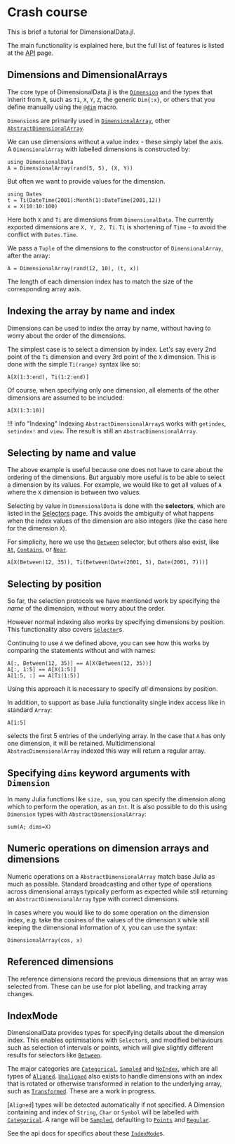 # Crash course

This is brief a tutorial for DimensionalData.jl.

The main functionality is explained here, but the full list of features is
listed at the [API](@ref) page.

## Dimensions and DimensionalArrays

The core type of DimensionalData.jl is the [`Dimension`](@ref) and the types
that inherit from it, such as `Ti`, `X`, `Y`, `Z`, the generic `Dim{:x}`, or
others that you define manually using the [`@dim`](@ref) macro.

`Dimension`s are primarily used in [`DimensionalArray`](@ref), other
[`AbstractDimensionalArray`](@ref).

We can use dimensions without a value index - these simply label the axis.
A `DimensionalArray` with labelled dimensions is constructed by:

```@example main
using DimensionalData
A = DimensionalArray(rand(5, 5), (X, Y))
```

But often we want to provide values for the dimension.

```@example main
using Dates
t = Ti(DateTime(2001):Month(1):DateTime(2001,12))
x = X(10:10:100)
```

Here both `X` and `Ti` are dimensions from `DimensionalData`. The currently
exported dimensions are `X, Y, Z, Ti`. `Ti` is shortening of `Time` -
to avoid the conflict with `Dates.Time`.

We pass a `Tuple` of the dimensions to the constructor of `DimensionalArray`,
after the array:

```@example main
A = DimensionalArray(rand(12, 10), (t, x))
```

The length of each dimension index has to match the size of the corresponding
array axis. 


## Indexing the array by name and index

Dimensions can be used to index the array by name, without having to worry
about the order of the dimensions.

The simplest case is to select a dimension by index. Let's say every 2nd point
of the `Ti` dimension and every 3rd point of the `X` dimension. This is done
with the simple `Ti(range)` syntax like so:

```@example main
A[X(1:3:end), Ti(1:2:end)]
```

Of course, when specifying only one dimension, all elements of the other
dimensions are assumed to be included:

```@example main
A[X(1:3:10)]
```

!!! info "Indexing"
    Indexing `AbstractDimensionalArray`s works with `getindex`, `setindex!` and
    `view`. The result is still an `AbstracDimensionalArray`.


## Selecting by name and value

The above example is useful because one does not have to care about the ordering
of the dimensions. But arguably more useful is to be able to select a dimension
by its values. For example, we would like to get all values of `A` where the `X`
dimension is between two values.

Selecting by value in `DimensionalData` is done with the **selectors**, which
are listed in the [Selectors](@ref) page. This avoids the ambiguity of what
happens when the index values of the dimension are also integers (like the case
here for the dimension `X`).

For simplicity, here we use the [`Between`](@ref) selector, but  others also
exist, like [`At`](@ref), [`Contains`](@ref), or [`Near`](@ref).

```@example main
A[X(Between(12, 35)), Ti(Between(Date(2001, 5), Date(2001, 7)))]
```

## Selecting by position

So far, the selection protocols we have mentioned work by specifying the _name_
of the dimension, without worry about the order.

However normal indexing also works by specifying dimensions by position. This
functionality also covers [`Selector`](@ref)s.

Continuing to use `A` we defined above, you can see how this works by comparing
the statements without and with names:

```@example main
A[:, Between(12, 35)] == A[X(Between(12, 35))]
A[:, 1:5] == A[X(1:5)]
A[1:5, :] == A[Ti(1:5)]
```

Using this approach it is necessary to specify _all_ dimensions by position. 

In addition, to support as base Julia functionality single index access like in
standard `Array`:

```@example main
A[1:5]
```

selects the first 5 entries of the underlying array. In the case that `A` has
only one dimension, it will be retained. Multidimensional
`AbstracDimensionalArray` indexed this way will return a regular array.



## Specifying `dims` keyword arguments with `Dimension`

In many Julia functions like `size, sum`, you can specify the dimension along
which to perform the operation, as an `Int`. It is also possible to do this
using `Dimension` types with `AbstractDimensionalArray`:

```@example main
sum(A; dims=X)
```

## Numeric operations on dimension arrays and dimensions

Numeric operations on a `AbstractDimensionalArray` match base Julia as much as
possible. Standard broadcasting and other type of operations across dimensional
arrays typically perform as expected while still returning an
`AbstractDimensionalArray` type with correct dimensions.

In cases where you would like to do some operation on the dimension index, e.g.
take the cosines of the values of the dimension `X` while still keeping the
dimensional information of `X`, you can use the syntax:

```@example main
DimensionalArray(cos, x)
```

## Referenced dimensions

The reference dimensions record the previous dimensions that an array
was selected from. These can be use for plot labelling, and tracking array
changes.


## IndexMode

DimensionalData provides types for specifying details about the dimension index.
This enables optimisations with `Selector`s, and modified behaviours such as
selection of intervals or points, which will give slightly different results for
selectors like [`Between`](@ref).

The major categories are [`Categorical`](@ref), [`Sampled`](@ref) and
[`NoIndex`](@ref), which are all types of [`Aligned`](@ref).
[`Unaligned`](@ref) also exists to handle dimensions with an index that is
rotated or otherwise transformed in relation to the underlying array, such as
[`Transformed`](@ref). These are a work in progress.

[`Aligned`] types will be detected automatically if not specified. A
Dimension containing and index of `String`, `Char` or `Symbol` will be labelled
with [`Categorical`](@ref). A range will be [`Sampled`](@ref),
defaulting to [`Points`](@ref) and [`Regular`](@ref). 

See the api docs for specifics about these [`IndexMode`](@ref)s.

